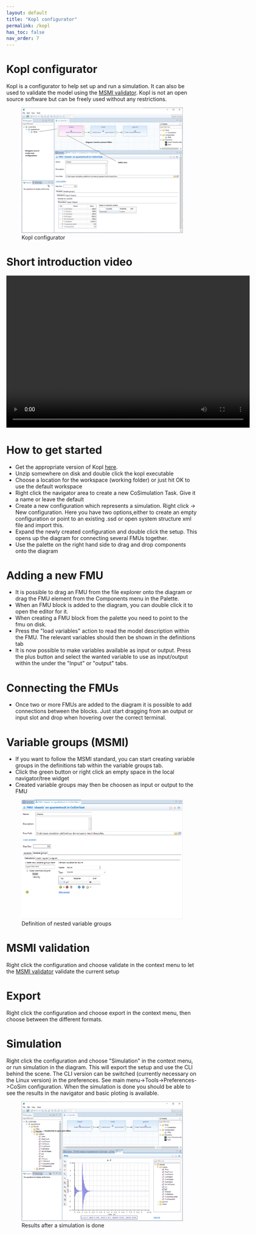 ```yaml
---
layout: default
title: "Kopl configurator"
permalink: /kopl
has_toc: false
nav_order: 7
---
```


# Kopl configurator
Kopl is a configurator to help set up and run a simulation. It can also be used to validate the model using the [MSMI validator](./model-interface-validator). 
Kopl is not an open source software but can be freely used without any restrictions.

<figure>
<img src="/assets/img/kopl.png"> 
<figcaption>Kopl configurator </figcaption>
</figure>

# Short introduction video

<video src="/assets/videos/Kopl.mp4" width="640" height="400" controls preload></video>


# How to get started

* Get the appropriate version of Kopl [here](./downloads).
* Unzip somewhere on disk and double click the kopl executable
* Choose a location for the workspace (working folder) or just hit OK to use the default workspace
* Right click the navigator area to create a new CoSimulation Task. Give it a name or leave the default
* Create a new configuration which represents a simulation.  Right click -> New configuration. 
Here you have two options,either to create an empty configuration or point to an existing .ssd or open system structure xml file and import this.
* Expand the newly created configuration and double click the setup. This opens up the diagram for connecting several FMUs together.
* Use the palette on the right hand side to drag and drop components onto the diagram

# Adding a new FMU
* It is possible to drag an FMU from the file explorer onto the diagram or drag the FMU element from the Components menu in the Palette.
* When an FMU block is added to the diagram, you can double click it to open the editor for it.
* When creating a FMU block from the palette you need to point to the fmu on disk. 
* Press the "load variables" action to read the model description within the FMU. The relevant variables should then be shown in the definitions tab
* It is now possible to make variables available as input or output. Press the plus button and select the wanted variable to use as input/output within the under the "Input" or "output" tabs.

# Connecting the FMUs
* Once two or more FMUs are added to the diagram it is possible to add connections between the blocks. 
Just start dragging from an output or input slot and drop when hovering over the correct terminal.

# Variable groups (MSMI)
* If you want to follow the MSMI standard, you can start creating variable groups in the definitions tab within the variable groups tab.
* Click the green button or right click an empty space in the local navigator/tree widget
* Created variable groups may then be choosen as input or output to the FMU

<figure>
<img src="/assets/img/Kopl-variablegroups.png"> 
<figcaption>Definition of nested variable groups </figcaption>
</figure>

# MSMI validation

Right click the configuration and choose validate in the context menu to let the [MSMI validator](./model-interface-validator) validate the current setup

# Export

Right click the configuration and choose export in the context menu, then choose between the different formats.

# Simulation

Right click the configuration and choose "Simulation" in the context menu, or run simulation in the diagram.
This will export the setup and use the CLI behind the scene. The CLI version can be switched (currently necessary on the Linux version) in the preferences.
See main menu->Tools->Preferences->CoSim configuration.
When the simulation is done you should be able to see the results in the navigator and basic ploting is available.

<figure>
<img src="/assets/img/kopl-results.png"> 
<figcaption>Results after a simulation is done </figcaption>
</figure>






